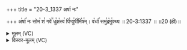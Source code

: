 +++
title = "20-3_1337 अर्षा नः"

+++
अ꣡र्षा꣢ नः सोम꣣ शं꣡ गवे꣢꣯ धु꣣क्ष꣡स्व꣢ पि꣣प्यु꣢षी꣣मि꣡ष꣢म्। व꣡र्धा꣢ समु꣣द्र꣡मु꣢क्थ्य ॥ 20-3:1337 ॥ ॥20 (ही)॥

<details><summary>मूलम् (VC)</summary>

अ꣡र्षा꣢ नः सोम꣣ शं꣡ गवे꣢꣯ धु꣣क्ष꣡स्व꣢ पि꣣प्यु꣢षी꣣मि꣡ष꣢म् । व꣡र्धा꣢ स꣣मु꣡द्र꣢मुक्थ्य ॥१३३७॥
</details>

<details><summary>विस्वर-मूलम् (VC)</summary>

अर्षा नः सोम शं गवे धुक्षस्व पिप्युषीमिषम् । वर्धा समुद्रमुक्थ्य ॥१३३७॥
</details>